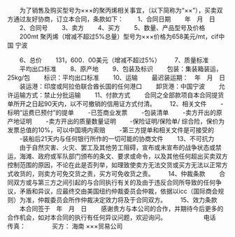 
 


　　为了销售及购买型号为×××的聚丙烯相关事宜，（以下简称为“××”），买卖双方通过友好协商，订立本合同，条款如下：
　　1、合同日期
　　年　月　日
　　2、合同号
　　3、卖方
　　4、买方
　　5、数量、产品型号及价格
　　200mt 聚丙烯（增减不超过5%总量）型号为×××价格为658美元/mt，cif中国
宁波

　　6、总价
　　131，600．00美元（增减不超过5%）
　　7、质量标准
　　平均出口标准
　　8、原产地
　　9、包装及标识
　　包装：集装箱装运，25kg/包
　　标识：平均出口标准
　　10、运输
　　最迟装运期：　年　月　日
　　装运港：印度或阿拉伯联合酋长国的任何港口
　　卸货港：中国宁波
　　允许运输方式：禁止分批运输
　　11、付款方式
　　合同之全部款项自本合同提货单所开之日起90天内，以不可撤销的信用证方式付清。
　　12、相关文件
　　-标明“运费已预付”的提单
　　-已签商业发票
　　-包装清单
　　-卖方开出的原产地证明
　　-卖方开出的质量数量证明
　　-保险证明/保险单/ 综合险，保价为发票总值的10%，可以中国境内索赔
　　-第三方提单和相关文件是可接受的
　　-装船后21天内与任何银行所作的一切可能的协商文件
　　13、不可抗力
　　由于自然灾害、火灾、罢工及其他劳工阻碍，宣布或未宣布的战争状态或禁运，海滩、政府或军队部门颁布的条文、要求或命令，以及其他任何超出买卖双方控制范围的原因，不论在此是否列举，如理致使卖方无法交货或买方无法以正常方式收货的，则卖方可免交货之责，买方可免收货之责。
　　14、仲裁条款
　　合同双方或与第三方之间引起的与合同执行有关的及由于违反合同所导致的任何争议，矛盾和异议，应最终交由美国纽约仲裁委员会仲裁，依据以icc（国际商会规则）为准，仲裁委员会所作仲裁决定效力将及于合同双方。
　　15、效力条款
　　本合同签于　年　月　日
　　感谢贵方与本公司的合作，并期待今后更多的合作机会，如对本合同的执行有任何异议问题，欢迎询问。　　
　　
　　电话　　　　　 
　　传真：　　 
　　买方：
海南
×××贸易公司

 


 

 
 
 
 
 
  


  
 

  


  


  
 
 
 
 

